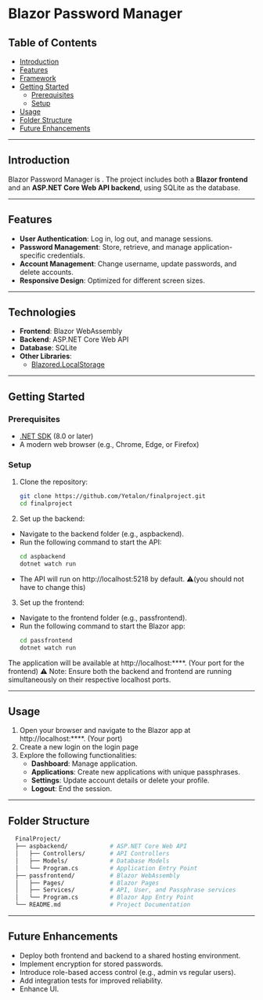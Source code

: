 # Blazor Password Manager

## Table of Contents

- [Introduction](#introduction)
- [Features](#features)
- [Framework](#technologies)
- [Getting Started](#getting-started)
  - [Prerequisites](#prerequisites)
  - [Setup](#setup)
- [Usage](#usage)
- [Folder Structure](#folder-structure)
- [Future Enhancements](#future-enhancements)

---

## Introduction

Blazor Password Manager is . The project includes both a **Blazor frontend** and an **ASP.NET Core Web API backend**, using SQLite as the database.

---

## Features

- **User Authentication**: Log in, log out, and manage sessions.
- **Password Management**: Store, retrieve, and manage application-specific credentials.
- **Account Management**: Change username, update passwords, and delete accounts.
- **Responsive Design**: Optimized for different screen sizes.

---

## Technologies

- **Frontend**: Blazor WebAssembly
- **Backend**: ASP.NET Core Web API
- **Database**: SQLite
- **Other Libraries**:
  - [Blazored.LocalStorage](https://github.com/Blazored/LocalStorage)

---

## Getting Started

### Prerequisites

- [.NET SDK](https://dotnet.microsoft.com/download) (8.0 or later)
- A modern web browser (e.g., Chrome, Edge, or Firefox)

### Setup

1. Clone the repository:

   ```bash
   git clone https://github.com/Yetalon/finalproject.git
   cd finalproject
   ```
2. Set up the backend:

- Navigate to the backend folder (e.g., aspbackend).
- Run the following command to start the API:
  ```bash
  cd aspbackend
  dotnet watch run
  ```
- The API will run on http://localhost:5218 by default. ⚠️(you should not have to change this)

3. Set up the frontend:

- Navigate to the frontend folder (e.g., passfrontend).
- Run the following command to start the Blazor app:
  ```bash
  cd passfrontend
  dotnet watch run
  ```

The application will be available at http://localhost:****. (Your port for the frontend)
⚠️ Note: Ensure both the backend and frontend are running simultaneously on their respective localhost ports.

---

## Usage
1. Open your browser and navigate to the Blazor app at http://localhost:****. (Your port)
2. Create a new login on the login page
3. Explore the following functionalities:
   - **Dashboard**: Manage application.
   - **Applications**: Create new applications with unique passphrases.
   - **Settings**: Update account details or delete your profile.
   - **Logout**: End the session.

---

## Folder Structure
  ```bash
    FinalProject/
    ├── aspbackend/            # ASP.NET Core Web API
    │   ├── Controllers/       # API Controllers
    │   ├── Models/            # Database Models
    │   └── Program.cs         # Application Entry Point
    ├── passfrontend/          # Blazor WebAssembly
    │   ├── Pages/             # Blazor Pages
    │   ├── Services/          # API, User, and Passphrase services
    │   └── Program.cs         # Blazor App Entry Point
    └── README.md              # Project Documentation
  ```

---

## Future Enhancements
- Deploy both frontend and backend to a shared hosting environment.
- Implement encryption for stored passwords.
- Introduce role-based access control (e.g., admin vs regular users).
- Add integration tests for improved reliability.
- Enhance UI.
